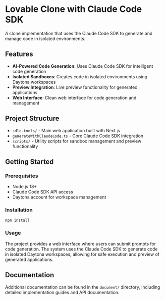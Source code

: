 # Lovable Clone with Claude Code SDK

A clone implementation that uses the Claude Code SDK to generate and manage code in isolated environments.

## Features

- **AI-Powered Code Generation**: Uses Claude Code SDK for intelligent code generation
- **Isolated Sandboxes**: Creates code in isolated environments using Daytona workspaces
- **Preview Integration**: Live preview functionality for generated applications
- **Web Interface**: Clean web interface for code generation and management

## Project Structure

- `sdlc-tools/` - Main web application built with Next.js
- `generateWithClaudeCode.ts` - Core Claude Code SDK integration
- `scripts/` - Utility scripts for sandbox management and preview functionality

## Getting Started

### Prerequisites

- Node.js 18+
- Claude Code SDK API access
- Daytona account for workspace management

### Installation

```bash
npm install
```

### Usage

The project provides a web interface where users can submit prompts for code generation. The system uses the Claude Code SDK to generate code in isolated Daytona workspaces, allowing for safe execution and preview of generated applications.

## Documentation

Additional documentation can be found in the `document/` directory, including detailed implementation guides and API documentation.